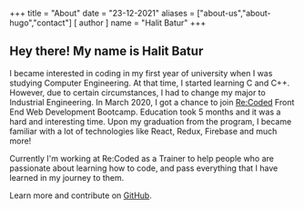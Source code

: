 +++
title = "About"
date = "23-12-2021"
aliases = ["about-us","about-hugo","contact"]
[ author ]
  name = "Halit Batur"
+++

## Hey there! My name is Halit Batur

I became interested in coding in my first year of university when I
was studying Computer Engineering. At that time, I started learning
C and C++. However, due to certain circumstances, I had to change my
major to Industrial Engineering. In March 2020, I got a chance to
join [Re:Coded](https://www.re-coded.com/) Front End Web Development Bootcamp. Education took 5 months and it
was a hard and interesting time. Upon my graduation from the
program, I became familiar with a lot of technologies like React, Redux, Firebase and much more!

Currently I'm working at Re:Coded as a Trainer to help people who are passionate about learning how to code, and pass
everything that I have learned in my journey to them.

Learn more and contribute on [GitHub](https://github.com/gohugoio).
